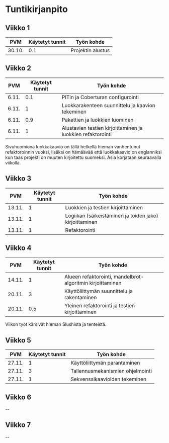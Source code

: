 # Tuntikirjanpito


## Viikko 1

| PVM    	| Käytetyt tunnit 	| Työn kohde        	|
|--------	|-----------------	|-------------------	|
| 30.10. 	| 0.1             	| Projektin alustus 	|

## Viikko 2

| PVM   | Käytetyt tunnit | Työn kohde                                                  |
|-------|-----------------|-------------------------------------------------------------|
| 6.11. | 0.1             | PITin ja Coberturan configurointi                           |
| 6.11. | 1               | Luokkarakenteen suunnittelu ja kaavion tekeminen            |
| 6.11. | 0.9             | Pakettien ja luokkien luominen                              |
| 6.11. | 1               | Alustavien testien kirjoittaminen ja luokkien refaktorointi |


Sivuhuomiona luokkakaavio on tällä hetkellä hieman vanhentunut refaktoroinnin vuoksi, lisäksi on hämäävää että luokkakaavio on englanniksi kun taas projekti on muuten kirjoitettu suomeksi. Asia korjataan seuraavalla viikolla.


## Viikko 3

| PVM    | Käytetyt tunnit | Työn kohde                                                  |
|--------|-----------------|-------------------------------------------------------------|
| 13.11. | 1               | Luokkien ja testien kirjoittaminen                          |
| 13.11. | 1               | Logiikan (säikeistäminen ja töiden jako) kirjoittaminen     |
| 13.11. | 1               | Refaktorointi                                               |

## Viikko 4

| PVM    | Käytetyt tunnit | Työn kohde                                                  |
|--------|-----------------|-------------------------------------------------------------|
| 14.11. | 1               | Alueen refaktorointi, mandelbrot-algoritmin kirjoittaminen  |
| 20.11. | 3               | Käyttöliittymän suunnittelu ja rakentaminen                 |
| 20.11. | 0.5             | Yleinen refaktorointi ja testien kirjoittaminen             |

Viikon työt kärsivät hieman Slushista ja tenteistä.

## Viikko 5

| PVM    | Käytetyt tunnit | Työn kohde                                                  |
|--------|-----------------|-------------------------------------------------------------|
| 27.11. | 1               | Käyttöliittymän parantaminen                                |
| 27.11. | 3               | Tallennusmekanismien ohjelmointi                            |
| 27.11. | 1               | Sekvenssikaavioiden tekeminen                               |

## Viikko 6

--

## Viikko 7

--
